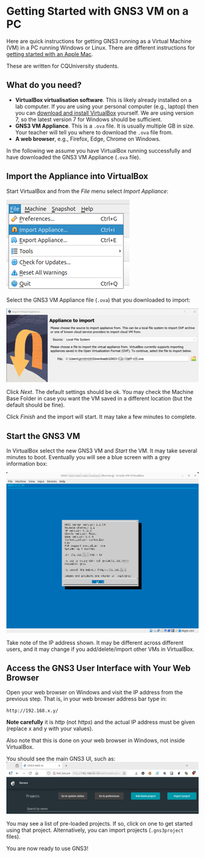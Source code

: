 # Getting Started with GNS3 VM on a PC

Here are quick instructions for getting GNS3 running as a Virtual Machine (VM) in a PC running Windows or Linux. There are different instructions for [getting started with an Apple Mac](./getting-started-mac.md).

These are written for CQUniversity students.

## What do you need?

- **VirtualBox virtualisation software**. This is likely already installed on a lab computer. If you are using your personal computer (e.g., laptop) then you can [download and install VirtualBox](https://www.virtualbox.org/) yourself. We are using version 7, so the latest version 7 for Windows should be sufficient.
- **GNS3 VM Appliance**. This is a ``.ova`` file. It is usually multiple GB in size. Your teacher will tell you where to download the ``.ova`` file from. 
- **A web browser**, e.g., Firefox, Edge, Chrome on Windows.

In the following we assume you have VirtualBox running successfully and have downloaded the GNS3 VM Appliance (``.ova`` file).

## Import the Appliance into VirtualBox

Start VirtualBox and from the *File* menu select *Import Appliance*:

![File menu then Import Appliance](../images/vbox-import-appliance-menu-1.png)

Select the GNS3 VM Appliance file (``.ova``) that you downloaded to import:

![Select .ova file to Import](../images/vbox-import-appliance-1.png)

Click *Next*. The default settings should be ok. You may check the Machine Base Folder in case you want the VM saved in a different location (but the default should be fine).

Click *Finish* and the import will start. It may take a few minutes to complete.

## Start the GNS3 VM

In VirtualBox select the new GNS3 VM and *Start* the VM. It may take several minutes to boot. Eventually you will see a blue screen with a grey information box:

![GNS3 VM information screen](../images/gns3vm-information-ok-1.png)

Take note of the IP address shown. It may be different across different users, and it may change if you add/delete/import other VMs in VirtualBox.

## Access the GNS3 User Interface with Your Web Browser

Open your web browser on Windows and visit the IP address from the previous step. That is, in your web browser address bar type in:
```
http://192.168.x.y/
```

**Note carefully** it is *http* (not *https*) and the actual IP address must be given (replace x and y with your values).

Also note that this is done on your web browser in Windows, not inside VirtualBox. 

You should see the main GNS3 UI, such as:
![GNS User Interface](../images/gns3ui-projects-1.png)

You may see a list of pre-loaded projects. If so, click on one to get started using that project. Alternatively, you can import projects (``.gns3project`` files).

You are now ready to use GNS3!